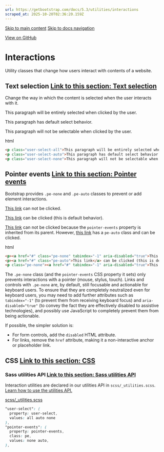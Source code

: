 ```yaml
---
url: https://getbootstrap.com/docs/5.3/utilities/interactions
scraped_at: 2025-10-20T02:36:20.159Z
---
```


[Skip to main content](https://getbootstrap.com/docs/5.3/utilities/interactions/#content) [Skip to docs navigation](https://getbootstrap.com/docs/5.3/utilities/interactions/#bd-docs-nav)

[View on GitHub](https://github.com/twbs/bootstrap/blob/v5.3.8/site/src/content/docs/utilities/interactions.mdx "View and edit this file on GitHub")

# Interactions

Utility classes that change how users interact with contents of a website.

## Text selection [Link to this section: Text selection](https://getbootstrap.com/docs/5.3/utilities/interactions/\#text-selection)

Change the way in which the content is selected when the user interacts with it.

This paragraph will be entirely selected when clicked by the user.

This paragraph has default select behavior.

This paragraph will not be selectable when clicked by the user.

html

```html
<p class="user-select-all">This paragraph will be entirely selected when clicked by the user.</p>
<p class="user-select-auto">This paragraph has default select behavior.</p>
<p class="user-select-none">This paragraph will not be selectable when clicked by the user.</p>
```

## Pointer events [Link to this section: Pointer events](https://getbootstrap.com/docs/5.3/utilities/interactions/\#pointer-events)

Bootstrap provides `.pe-none` and `.pe-auto` classes to prevent or add element interactions.

[This link](https://getbootstrap.com/docs/5.3/utilities/interactions/#) can not be clicked.

[This link](https://getbootstrap.com/docs/5.3/utilities/interactions/#) can be clicked (this is default behavior).

[This link](https://getbootstrap.com/docs/5.3/utilities/interactions/#) can not be clicked because the `pointer-events` property is inherited from its parent. However, [this link](https://getbootstrap.com/docs/5.3/utilities/interactions/#) has a `pe-auto` class and can be clicked.

html

```html
<p><a href="#" class="pe-none" tabindex="-1" aria-disabled="true">This link</a> can not be clicked.</p>
<p><a href="#" class="pe-auto">This link</a> can be clicked (this is default behavior).</p>
<p class="pe-none"><a href="#" tabindex="-1" aria-disabled="true">This link</a> can not be clicked because the <code>pointer-events</code> property is inherited from its parent. However, <a href="#" class="pe-auto">this link</a> has a <code>pe-auto</code> class and can be clicked.</p>
```

The `.pe-none` class (and the `pointer-events` CSS property it sets) only prevents interactions with a pointer (mouse, stylus, touch). Links and controls with `.pe-none` are, by default, still focusable and actionable for keyboard users. To ensure that they are completely neutralized even for keyboard users, you may need to add further attributes such as `tabindex="-1"` (to prevent them from receiving keyboard focus) and `aria-disabled="true"` (to convey the fact they are effectively disabled to assistive technologies), and possibly use JavaScript to completely prevent them from being actionable.

If possible, the simpler solution is:

- For form controls, add the `disabled` HTML attribute.
- For links, remove the `href` attribute, making it a non-interactive anchor or placeholder link.

## CSS [Link to this section: CSS](https://getbootstrap.com/docs/5.3/utilities/interactions/\#css)

### Sass utilities API [Link to this section: Sass utilities API](https://getbootstrap.com/docs/5.3/utilities/interactions/\#sass-utilities-api)

Interaction utilities are declared in our utilities API in `scss/_utilities.scss`. [Learn how to use the utilities API.](https://getbootstrap.com/docs/5.3/utilities/api#using-the-api)

[scss/\_utilities.scss](https://github.com/twbs/bootstrap/blob/v5.3.8/scss/_utilities.scss)

```scss
"user-select": (
  property: user-select,
  values: all auto none
),
"pointer-events": (
  property: pointer-events,
  class: pe,
  values: none auto,
),

```